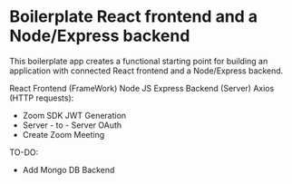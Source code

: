 # Boilerplate React frontend and a Node/Express backend

This boilerplate app creates a functional starting point for building an application with connected React frontend and a Node/Express backend.

React Frontend (FrameWork)
Node JS Express Backend (Server)
Axios (HTTP requests):
* Zoom SDK JWT Generation
* Server - to - Server OAuth
* Create Zoom Meeting

TO-DO:
* Add Mongo DB Backend
